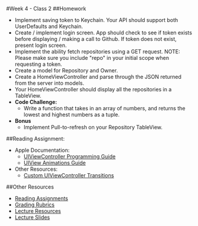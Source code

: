 #Week 4 - Class 2
##Homework
* Implement saving token to Keychain. Your API should support both UserDefaults and Keychain.
* Create / implement login screen. App should check to see if token exists before displaying / making a call to Github. If token does not exist, present login screen.
* Implement the ability fetch repositories using a GET request. NOTE: Please make sure you include "repo" in your initial scope when requesting a token.
* Create a model for Repository and Owner.
* Create a HomeViewController and parse through the JSON returned from the server into models.
* Your HomeViewController should display all the repositories in a TableView.
* **Code Challenge:**
	* Write a function that takes in an array of numbers, and returns the lowest and highest numbers as a tuple.
* **Bonus**
	* Implement Pull-to-refresh on your Repository TableView.
	
##Reading Assignment:
* Apple Documentation:
	* [UIViewController Programming Guide](https://developer.apple.com/library/ios/featuredarticles/ViewControllerPGforiPhoneOS/index.html#//apple_ref/doc/uid/TP40007457-CH2-SW1)
	* [UIView Animations Guide](https://developer.apple.com/library/ios/documentation/WindowsViews/Conceptual/ViewPG_iPhoneOS/AnimatingViews/AnimatingViews.html#//apple_ref/doc/uid/TP40009503-CH6-SW1)
* Other Resources:
	* [Custom UIViewController Transitions](https://www.objc.io/issues/5-ios7/view-controller-transitions/)

##Other Resources
* [Reading Assignments](../../Resources/ra-grading-standard/)
* [Grading Rubrics](../../Resources/)
* [Lecture Resources](lecture/)
* [Lecture Slides](https://www.icloud.com/keynote/000QTHpeeBGGo_aR7U3F-rjiA#Week4_Day2)
